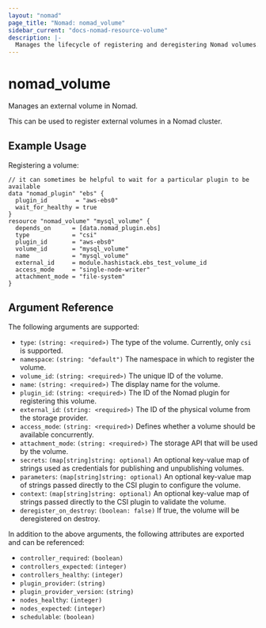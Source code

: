 ```yaml
---
layout: "nomad"
page_title: "Nomad: nomad_volume"
sidebar_current: "docs-nomad-resource-volume"
description: |-
  Manages the lifecycle of registering and deregistering Nomad volumes.
---
```


# nomad_volume

Manages an external volume in Nomad.

This can be used to register external volumes in a Nomad cluster. 

## Example Usage

Registering a volume:

```hcl
// it can sometimes be helpful to wait for a particular plugin to be available
data "nomad_plugin" "ebs" {
  plugin_id        = "aws-ebs0"
  wait_for_healthy = true
}
resource "nomad_volume" "mysql_volume" {
  depends_on      = [data.nomad_plugin.ebs]
  type            = "csi"
  plugin_id       = "aws-ebs0"
  volume_id       = "mysql_volume"
  name            = "mysql_volume"
  external_id     = module.hashistack.ebs_test_volume_id
  access_mode     = "single-node-writer"
  attachment_mode = "file-system"
}

```

## Argument Reference

The following arguments are supported:

- `type`: `(string: <required>)` The type of the volume. Currently, only `csi` is supported.
- `namespace`: `(string: "default")` The namespace in which to register the volume.
- `volume_id`: `(string: <required>)` The unique ID of the volume.
- `name`: `(string: <required>)` The display name for the volume.
- `plugin_id`: `(string: <required>)` The ID of the Nomad plugin for registering this volume.
- `external_id`: `(string: <required>)` The ID of the physical volume from the storage provider.
- `access_mode`: `(string: <required>)` Defines whether a volume should be available concurrently.
- `attachment_mode`: `(string: <required>)` The storage API that will be used by the volume.
- `secrets`: `(map[string]string: optional)` An optional key-value map of strings used as credentials for publishing and unpublishing volumes.
- `parameters`: `(map[string]string: optional)` An optional key-value map of strings passed directly to the CSI plugin to configure the volume.
- `context`: `(map[string]string: optional)` An optional key-value map of strings passed directly to the CSI plugin to validate the volume.
- `deregister_on_destroy`: `(boolean: false)` If true, the volume will be deregistered on destroy.

In addition to the above arguments, the following attributes are exported and
can be referenced:

- `controller_required`: `(boolean)` 
- `controllers_expected`: `(integer)`
- `controllers_healthy`: `(integer)`
- `plugin_provider`: `(string)`
- `plugin_provider_version`: `(string)`
- `nodes_healthy`: `(integer)`
- `nodes_expected`: `(integer)`
- `schedulable`: `(boolean)`
